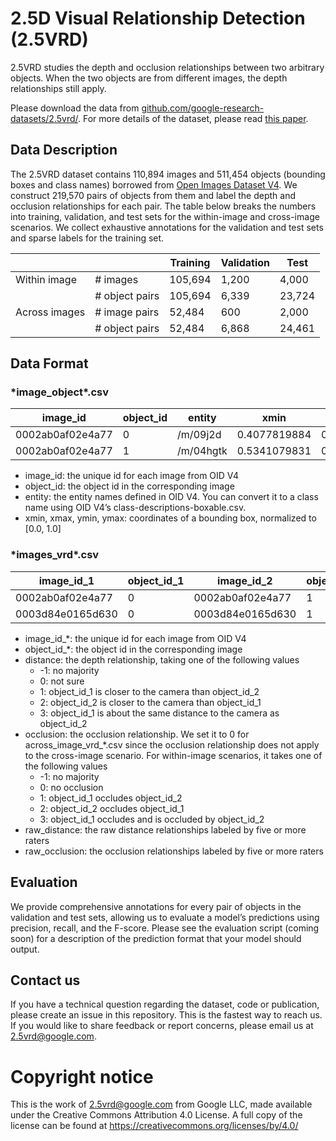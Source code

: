 # 2.5D Visual Relationship Detection (2.5VRD)

2.5VRD studies the depth and occlusion relationships between two arbitrary objects. When the two objects are from different images, the depth relationships still apply. 

Please download the data from [github.com/google-research-datasets/2.5vrd/](https://github.com/google-research-datasets/2.5vrd). For more details of the dataset, please read [this paper](https://arxiv.org/abs/2104.12727). 

## Data Description

The 2.5VRD dataset contains 110,894 images and 511,454 objects (bounding boxes and class names) borrowed from [Open Images Dataset V4](https://storage.googleapis.com/openimages/web/download_v4.html). We construct 219,570 pairs of objects from them and label the depth and occlusion relationships for each pair. The table below breaks the numbers into training, validation, and test sets for the within-image and cross-image scenarios. We collect exhaustive annotations for the validation and test sets and sparse labels for the training set.

|               |                | Training | Validation | Test   |
|---------------|----------------|----------|------------|--------|
| Within image  | # images       | 105,694  | 1,200      | 4,000  |
|               | # object pairs | 105,694  | 6,339      | 23,724 |
| Across images | # image pairs  | 52,484   | 600        | 2,000  |
|               | # object pairs | 52,484   | 6,868      | 24,461 |


 
## Data Format

### \*image_object\*.csv

| image_id         | object_id | entity    | xmin         | xmax         | ymin         | ymax         |
|------------------|-----------|-----------|--------------|--------------|--------------|--------------|
| 0002ab0af02e4a77 |         0 | /m/09j2d  | 0.4077819884 | 0.8457270265 | 0.3854120076 | 0.9997109771 |
| 0002ab0af02e4a77 |         1 | /m/04hgtk | 0.5341079831 | 0.7458209991 | 0.1274199933 | 0.4624019861 |

* image_id: the unique id for each image from OID V4
* object_id: the object id in the corresponding image
* entity: the entity names defined in OID V4. You can convert it to a class name using OID V4’s class-descriptions-boxable.csv.
* xmin, xmax, ymin, ymax: coordinates of a bounding box, normalized to [0.0, 1.0]


### \*images_vrd\*.csv

| image_id_1       | object_id_1 | image_id_2       | object_id_2 | distance | occlusion | raw_distance | raw_occlusion |
|------------------|-------------|------------------|-------------|----------|-----------|--------------|---------------|
| 0002ab0af02e4a77 |           0 | 0002ab0af02e4a77 |           1 |        0 |         0 | 0,0,0,0,0    | 0,0,0,0,0     |
| 0003d84e0165d630 |           0 | 0003d84e0165d630 |           1 |        2 |         0 | 2,2,2,2,2    | 0,0,0,0,0     |

* image_id_*: the unique id for each image from OID V4
* object_id_*: the object id in the corresponding image
* distance: the depth relationship, taking one of the following values
    * -1: no majority 
    * 0: not sure
    * 1: object_id_1 is closer to the camera than object_id_2 
    * 2: object_id_2 is closer to the camera than object_id_1 
    * 3: object_id_1 is about the same distance to the camera as object_id_2 
* occlusion: the occlusion relationship. We set it to 0 for across_image_vrd_*.csv since the occlusion relationship does not apply to the cross-image scenario. For within-image scenarios, it takes one of the following values
    * -1: no majority
    * 0: no occlusion
    * 1: object_id_1 occludes object_id_2
    * 2: object_id_2 occludes object_id_1 
    * 3: object_id_1 occludes and is occluded by object_id_2
* raw_distance: the raw distance relationships labeled by five or more raters
* raw_occlusion: the occlusion relationships labeled by five or more raters

 
## Evaluation
We provide comprehensive annotations for every pair of objects in the validation and test sets, allowing us to evaluate a model’s predictions using precision, recall, and the F-score. Please see the evaluation script (coming soon) for a description of the prediction format that your model should output.

## Contact us
If you have a technical question regarding the dataset, code or publication, please create an issue in this repository. This is the fastest way to reach us.
If you would like to share feedback or report concerns, please email us at 2.5vrd@google.com.
 

# Copyright notice
This is the work of 2.5vrd@google.com from Google LLC, made available under the Creative Commons Attribution 4.0 License. A full copy of the license can be found at https://creativecommons.org/licenses/by/4.0/
 
 

